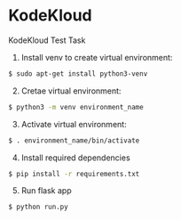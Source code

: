 # KodeKloud
KodeKloud Test Task

1) Install venv to create virtual environment:
```sh
$ sudo apt-get install python3-venv
```

2) Cretae virtual environment:
```sh
$ python3 -m venv environment_name
```

3) Activate virtual environment:
```sh
$ . environment_name/bin/activate
```

4) Install required dependencies
```sh
$ pip install -r requirements.txt
```

5) Run flask app
```sh
$ python run.py
```
